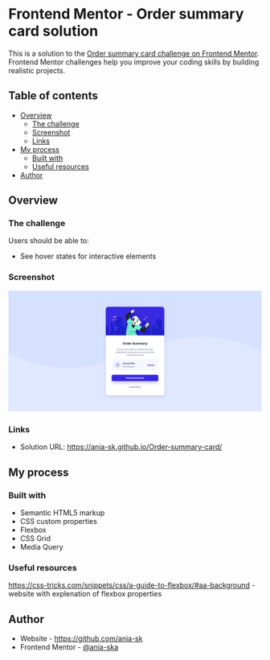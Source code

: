 # Frontend Mentor - Order summary card solution

This is a solution to the [Order summary card challenge on Frontend Mentor](https://www.frontendmentor.io/challenges/order-summary-component-QlPmajDUj). Frontend Mentor challenges help you improve your coding skills by building realistic projects. 

## Table of contents

- [Overview](#overview)
  - [The challenge](#the-challenge)
  - [Screenshot](#screenshot)
  - [Links](#links)
- [My process](#my-process)
  - [Built with](#built-with)   
  - [Useful resources](#useful-resources)
- [Author](#author)


## Overview

### The challenge

Users should be able to:

- See hover states for interactive elements

### Screenshot

![](screenshots/screenshot.jpg)

### Links

- Solution URL: https://ania-sk.github.io/Order-summary-card/

## My process

### Built with

- Semantic HTML5 markup
- CSS custom properties
- Flexbox
- CSS Grid
- Media Query

### Useful resources

https://css-tricks.com/snippets/css/a-guide-to-flexbox/#aa-background - website with explenation of flexbox properties

## Author

- Website - https://github.com/ania-sk
- Frontend Mentor - [@ania-ska](https://www.frontendmentor.io/profile/ania-sk)
